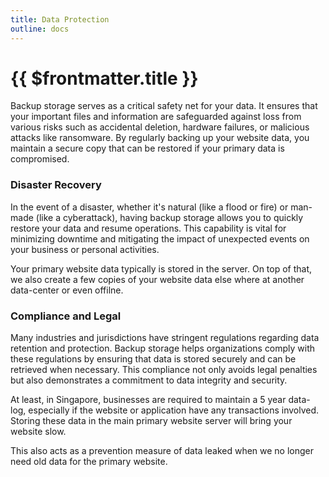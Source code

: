 ```yaml
---
title: Data Protection
outline: docs
---
```


# {{ $frontmatter.title }}

Backup storage serves as a critical safety net for your data. It ensures that your important files and information are safeguarded against loss from various risks such as accidental deletion, hardware failures, or malicious attacks like ransomware. By regularly backing up your website data, you maintain a secure copy that can be restored if your primary data is compromised.

### Disaster Recovery

In the event of a disaster, whether it's natural (like a flood or fire) or man-made (like a cyberattack), having backup storage allows you to quickly restore your data and resume operations. This capability is vital for minimizing downtime and mitigating the impact of unexpected events on your business or personal activities.

Your primary website data typically is stored in the server. On top of that, we also create a few copies of your website data else where at another data-center or even offilne.

### Compliance and Legal

Many industries and jurisdictions have stringent regulations regarding data retention and protection. Backup storage helps organizations comply with these regulations by ensuring that data is stored securely and can be retrieved when necessary. This compliance not only avoids legal penalties but also demonstrates a commitment to data integrity and security.

At least, in Singapore, businesses are required to maintain a 5 year data-log, especially if the website or application have any transactions involved. Storing these data in the main primary website server will bring your website slow.

This also acts as a prevention measure of data leaked when we no longer need old data for the primary website.


